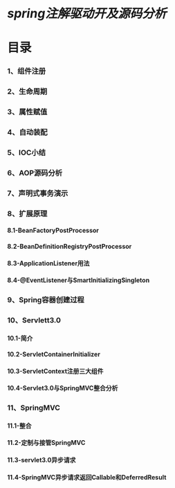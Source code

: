 # ***spring注解驱动开及源码分析***</br>
# **目录**</br>
  ### 1、组件注册</br>
  ### 2、生命周期</br>
  ### 3、属性赋值</br>
  ###  4、自动装配</br>
  ### 5、IOC小结</br>
  ### 6、AOP源码分析</br>
  ### 7、声明式事务演示</br>
  ### 8、扩展原理</br>
  ####   8.1-BeanFactoryPostProcessor</br>
  ####  8.2-BeanDefinitionRegistryPostProcessor</br>
  ####   8.3-ApplicationListener用法</br>
  ####   8.4-@EventListener与SmartInitializingSingleton</br>
  ### 9、Spring容器创建过程</br>
  ### 10、Servlett3.0</br>
  #### 10.1-简介</br>
  #### 10.2-ServletContainerInitializer</br>
  #### 10.3-ServletContext注册三大组件</br>
  #### 10.4-Servlet3.0与SpringMVC整合分析</br>
  ### 11、SpringMVC</br>
  #### 11.1-整合</br>
  #### 11.2-定制与接管SpringMVC</br>
  #### 11.3-servlet3.0异步请求</br>
  #### 11.4-SpringMVC异步请求返回Callable和DeferredResult</br>
